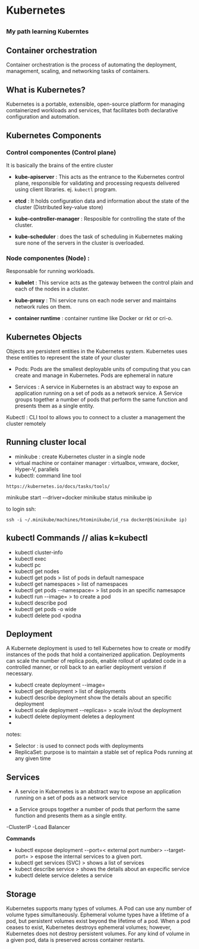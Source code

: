 # Kubernetes
##
### My path learning  **Kuberntes**


## Container orchestration

Container orchestration is the process of automating the deployment, management, scaling, and networking tasks of containers.


## What is Kubernetes?

Kubernetes is a portable, extensible, open-source platform for managing containerized workloads and services, that facilitates both declarative configuration and automation. 


## Kubernetes Components 

### **Control componentes** (Control plane)
  It is basically the brains of the entire cluster

- **kube-apiserver** : This acts as the entrance to the Kubernetes control plane, responsible for validating and processing requests delivered using client libraries. ej. `kubectl` program. 

- **etcd** : It holds configuration data and information about the state of the cluster (Distributed key-value store)

- **kube-controller-manager** : Resposible for controlling the state of the cluster.

- **kube-scheduler** : does the task of scheduling in Kubernetes making sure none of the servers in the cluster is overloaded. 


### **Node componentes**  (Node) : 
Responsable for running workloads.
- **kubelet** : This service acts as the gateway between the control plain and each of the nodes in a cluster.

- **kube-proxy** : Thi service runs on each node server and maintains network rules on them.

- **container runtime** : container runtime like Docker or rkt or cri-o.




## Kubernetes Objects 

Objects are persistent entities in the Kubernetes system. Kubernetes uses these entities to represent the state of your cluster

- Pods: Pods are the smallest deployable units of computing that you can create and manage in Kubernetes.  Pods are ephemeral in nature

- Services : A service in Kubernetes is an abstract way to expose an application running on a set of pods as a network service. A Service groups together a number of pods that perform the same function and presents them as a single entity.



Kubectl  : CLI tool to allows you to connect to a cluster a management the cluster remotely


## Running cluster local 

 - minikube : create Kubernetes cluster in a single node
 - virtual machine or container manager : virtualbox, vmware, docker, Hyper-V, parallels
 - kubectl: command line tool
```
https://kubernetes.io/docs/tasks/tools/ 
```
 minikube start --driver=docker
 minikube status
 minikube ip  

 to login ssh:

 `ssh -i ~/.minikube/machines/htominikube/id_rsa docker@$(minikube ip)`



## kubectl Commands  // alias k=kubectl
- kubectl cluster-info
- kubectl exec
- kubectl pc 
- kubectl get nodes
- kubectl get pods > list of pods in default namespace
- kubectl get namespaces  > list of namespaces
- kubectl get pods --namespace=<namespace> > list pods in an specific namesapce
- kubectl run <name of the pod> --image=<name of the image> > to create a pod
- kubectl describe pod <podname> 
- kubectl get pods -o wide
- kubectl delete pod <podna
## Deployment

A Kubernete deployment is used to tell Kubernetes how to create or modify instances of the pods that hold a containerized application. Deployments can scale the number of replica pods, enable rollout of updated code in a controlled manner, or roll back to an earlier deployment version if necessary.


- kubectl create deployment <deployment name> --image=<image name>
- kubectl get deployment  > list of deployments
- kubectl describe deployment <name of the deployment> show the details about an specific deployment
- kubectl scale deployment <deployment name> --replicas=<number of replicas>  > scale in/out the deployment 
- kubectl delete deployment <deployment name> deletes a deployment
- 

notes:  
- Selector : is used to connect pods with deployments 
- ReplicaSet: purpose is to maintain a stable set of replica Pods running at any given time

## Services

- A service in Kubernetes is an abstract way to expose an application running on a set of pods as a network service 

- a Service groups together a number of pods that perform the same function and presents them as a single entity.  

-ClusterIP
-Load Balancer

**Commands** 

- kubectl expose deployment <deployment name> --port=< external port number> --target-port=<internal port number>  > espose the internal services to a given port.
- kubectl get services (SVC)  > shows a list of services 
- kubect describe service <service name>  > shows the details about an expecific service 
- kubectl delete service <service name> deletes a service  


## Storage 


Kubernetes supports many types of volumes. A Pod can use any number of volume types simultaneously. Ephemeral volume types have a lifetime of a pod, but persistent volumes exist beyond the lifetime of a pod. When a pod ceases to exist, Kubernetes destroys ephemeral volumes; however, Kubernetes does not destroy persistent volumes. For any kind of volume in a given pod, data is preserved across container restarts.

